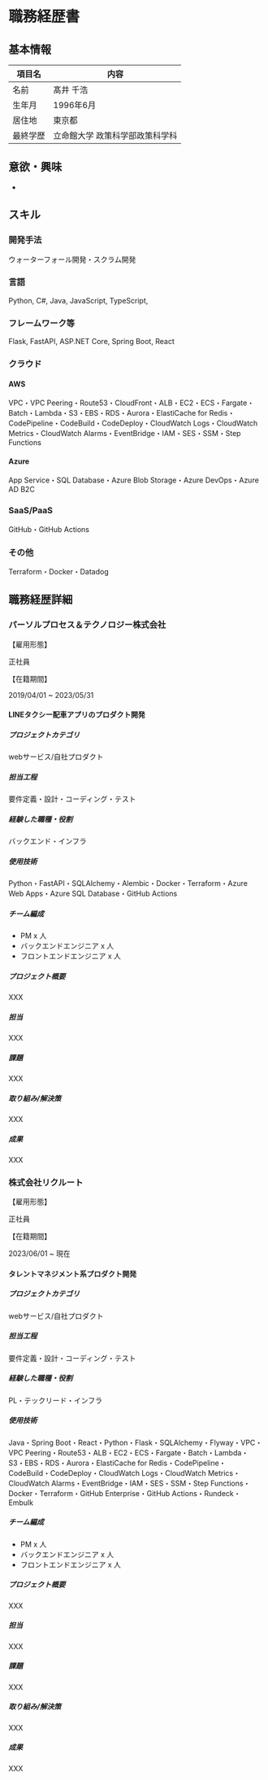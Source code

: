 # 職務経歴書

## 基本情報

|項目名|内容|
|---|---|
|名前|髙井 千浩|
|生年月|1996年6月|
|居住地|東京都|
|最終学歴|立命館大学 政策科学部政策科学科|

## 意欲・興味

- 

## スキル

### 開発手法

ウォーターフォール開発・スクラム開発

### 言語

Python, C#, Java, JavaScript, TypeScript, 

### フレームワーク等

Flask, FastAPI, ASP.NET Core, Spring Boot, React

### クラウド

#### AWS

VPC・VPC Peering・Route53・CloudFront・ALB・EC2・ECS・Fargate・Batch・Lambda・S3・EBS・RDS・Aurora・ElastiCache for Redis・CodePipeline・CodeBuild・CodeDeploy・CloudWatch Logs・CloudWatch Metrics・CloudWatch Alarms・EventBridge・IAM・SES・SSM・Step Functions

#### Azure

App Service・SQL Database・Azure Blob Storage・Azure DevOps・Azure AD B2C

### SaaS/PaaS

GitHub・GitHub Actions

### その他

Terraform・Docker・Datadog

## 職務経歴詳細

### パーソルプロセス＆テクノロジー株式会社

【雇用形態】

正社員

【在籍期間】

2019/04/01 ~ 2023/05/31

#### LINEタクシー配車アプリのプロダクト開発

##### プロジェクトカテゴリ

webサービス/自社プロダクト

##### 担当工程

要件定義・設計・コーディング・テスト

##### 経験した職種・役割

バックエンド・インフラ

##### 使用技術

Python・FastAPI・SQLAlchemy・Alembic・Docker・Terraform・Azure Web Apps・Azure SQL Database・GitHub Actions

##### チーム編成

- PM x 人
- バックエンドエンジニア x 人
- フロントエンドエンジニア x 人

##### プロジェクト概要

XXX

##### 担当

XXX

##### 課題

XXX

##### 取り組み/解決策

XXX

##### 成果

XXX

### 株式会社リクルート

【雇用形態】

正社員

【在籍期間】

2023/06/01 ~ 現在


#### タレントマネジメント系プロダクト開発

##### プロジェクトカテゴリ

webサービス/自社プロダクト

##### 担当工程

要件定義・設計・コーディング・テスト

##### 経験した職種・役割

PL・テックリード・インフラ

##### 使用技術

Java・Spring Boot・React・Python・Flask・SQLAlchemy・Flyway・VPC・VPC Peering・Route53・ALB・EC2・ECS・Fargate・Batch・Lambda・S3・EBS・RDS・Aurora・ElastiCache for Redis・CodePipeline・CodeBuild・CodeDeploy・CloudWatch Logs・CloudWatch Metrics・CloudWatch Alarms・EventBridge・IAM・SES・SSM・Step Functions・Docker・Terraform・GitHub Enterprise・GitHub Actions・Rundeck・Embulk

##### チーム編成

- PM x 人
- バックエンドエンジニア x 人
- フロントエンドエンジニア x 人

##### プロジェクト概要

XXX

##### 担当

XXX

##### 課題

XXX

##### 取り組み/解決策

XXX

##### 成果

XXX

